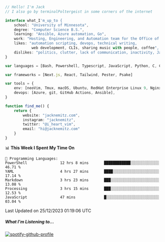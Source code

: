 ```typescript
// Hello! I'm Jack
// I also go by terminalPoltergeist in some corners of the internet

interface what_I'm_up_to {
    school: "University of Minnesota",
    degree: "Computer Science B.S.",
    learning: "Ansible, Azure automation, Go",
    work: "Hosting, Engineering, and Automation team for the Office of Information Technology at UMN",
    likes: "automation scripting, devops, technical writing,
            web development, CLIs, sharing music with people, coffee",
    dislikes: "politics, clutter, lack of communication, inactivity, Java",
}

var languages = [Bash, Powershell, Typescript, JavaScript, Python, C, C++]

var frameworks = [Next.js, React, Tailwind, Pester, Psake]

var tools = {
    env: [neoVim, Tmux, macOS, Ubuntu, RedHat Enterprise Linux 9, Nginx, DigitalOcean, Cloudflare],
    devops: [Azure, git, GitHub Actions, Ansible],
}

function find_me() {
    return {
        website: "jacknemitz.com",
        instagram: "jacknemitz",
        twitter: "@i_heart_vim",
        email: "hi@jacknemitz.com"
    }
}
```

<!--START_SECTION:waka-->
📊 **This Week I Spent My Time On** 

```text
💬 Programming Languages: 
PowerShell               12 hrs 8 mins       ████████████░░░░░░░░░░░░░   46.71 % 
YAML                     4 hrs 27 mins       ████░░░░░░░░░░░░░░░░░░░░░   17.14 % 
Markdown                 3 hrs 23 mins       ███░░░░░░░░░░░░░░░░░░░░░░   13.08 % 
Processing               3 hrs 15 mins       ███░░░░░░░░░░░░░░░░░░░░░░   12.53 % 
JavaScript               47 mins             █░░░░░░░░░░░░░░░░░░░░░░░░   03.04 % 
```


 Last Updated on 25/12/2023 01:19:06 UTC
<!--END_SECTION:waka-->

##### What I'm Listening to...

[![spotify-github-profile](https://spotify-github-profile.vercel.app/api/view?uid=jack.nemitz&cover_image=true&show_offline=true&bar_color=53b14f&bar_color_cover=false&background_color=121212FF)](https://spotify-github-profile.vercel.app/api/view?uid=jack.nemitz&redirect=true)

